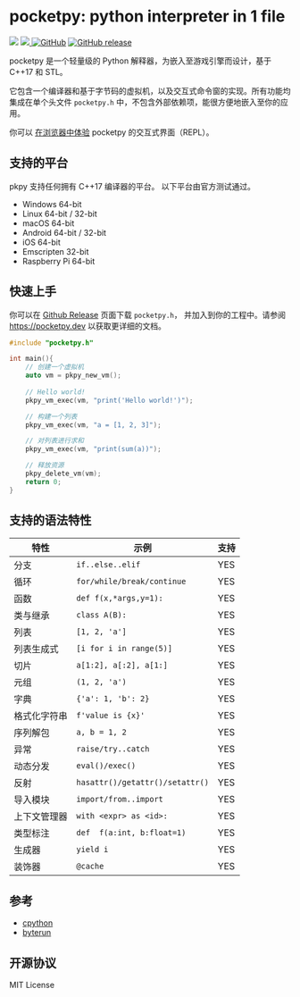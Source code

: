 # pocketpy: python interpreter in 1 file

<p>
<a title="Build" href="https://github.com/blueloveTH/pocketpy/actions/workflows" ><img src="https://github.com/blueloveTH/pocketpy/actions/workflows/main.yml/badge.svg" /></a>
<a href="https://codecov.io/gh/blueloveTH/pocketpy" > 
 <img src="https://codecov.io/gh/blueloveTH/pocketpy/branch/main/graph/badge.svg?token=TI9KAFL0RG"/> 
 </a>
<a href="https://github.com/blueloveth/pocketpy/blob/main/LICENSE">
<img alt="GitHub" src="https://img.shields.io/github/license/blueloveth/pocketpy.svg?color=blue"></a>
<a href="https://github.com/blueloveth/pocketpy/releases">
<img alt="GitHub release" src="https://img.shields.io/github/release/blueloveth/pocketpy.svg"></a>
</p>
pocketpy 是一个轻量级的 Python 解释器，为嵌入至游戏引擎而设计，基于 C++17 和 STL。

它包含一个编译器和基于字节码的虚拟机，以及交互式命令窗的实现。所有功能均集成在单个头文件 `pocketpy.h` 中，不包含外部依赖项，能很方便地嵌入至你的应用。

你可以 [在浏览器中体验](https://pocketpy.dev/static/web/) pocketpy 的交互式界面（REPL）。

## 支持的平台

pkpy 支持任何拥有 C++17 编译器的平台。
以下平台由官方测试通过。

+ Windows 64-bit
+ Linux 64-bit / 32-bit
+ macOS 64-bit
+ Android 64-bit / 32-bit
+ iOS 64-bit
+ Emscripten 32-bit
+ Raspberry Pi 64-bit

## 快速上手

你可以在 [Github Release](https://github.com/blueloveTH/pocketpy/releases) 页面下载 `pocketpy.h`，
并加入到你的工程中。请参阅 https://pocketpy.dev 以获取更详细的文档。

```cpp
#include "pocketpy.h"

int main(){
    // 创建一个虚拟机
    auto vm = pkpy_new_vm();
    
    // Hello world!
    pkpy_vm_exec(vm, "print('Hello world!')");

    // 构建一个列表
    pkpy_vm_exec(vm, "a = [1, 2, 3]");

    // 对列表进行求和
    pkpy_vm_exec(vm, "print(sum(a))");

    // 释放资源
    pkpy_delete_vm(vm);
    return 0;
}
```

## 支持的语法特性

| 特性         | 示例                            | 支持 |
| ------------ | ------------------------------- | ---- |
| 分支         | `if..else..elif`                | YES  |
| 循环         | `for/while/break/continue`      | YES  |
| 函数         | `def f(x,*args,y=1):`           | YES  |
| 类与继承     | `class A(B):`                   | YES  |
| 列表         | `[1, 2, 'a']`                   | YES  |
| 列表生成式   | `[i for i in range(5)]`         | YES  |
| 切片         | `a[1:2], a[:2], a[1:]`          | YES  |
| 元组         | `(1, 2, 'a')`                   | YES  |
| 字典         | `{'a': 1, 'b': 2}`              | YES  |
| 格式化字符串 | `f'value is {x}'`               | YES  |
| 序列解包     | `a, b = 1, 2`                   | YES  |
| 异常         | `raise/try..catch`              | YES  |
| 动态分发     | `eval()/exec()`                 | YES  |
| 反射         | `hasattr()/getattr()/setattr()` | YES  |
| 导入模块     | `import/from..import`           | YES  |
| 上下文管理器 | `with <expr> as <id>:`          | YES  |
| 类型标注 | `def  f(a:int, b:float=1)`      | YES       |
| 生成器       | `yield i`                       | YES       |
| 装饰器 | `@cache` | YES |

## 参考

+ [cpython](https://github.com/python/cpython)
+ [byterun](http://qingyunha.github.io/taotao/)

## 开源协议

MIT License

